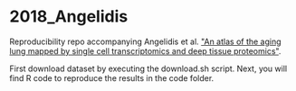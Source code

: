 # 2018_Angelidis
Reproducibility repo accompanying Angelidis et al. ["An atlas of the aging lung mapped by single cell transcriptomics and deep tissue proteomics"](https://www.nature.com/articles/s41467-019-08831-9).

First download dataset by executing the download.sh script.
Next, you will find R code to reproduce the results in the code folder.
